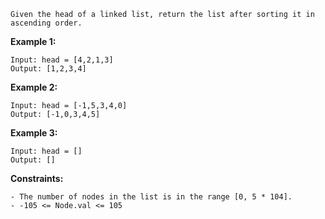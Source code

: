 ```
Given the head of a linked list, return the list after sorting it in ascending order.
```

**Example 1:**

```
Input: head = [4,2,1,3]
Output: [1,2,3,4]
```

**Example 2:**

```
Input: head = [-1,5,3,4,0]
Output: [-1,0,3,4,5]
```

**Example 3:**

```
Input: head = []
Output: []
```

**Constraints:**

```
- The number of nodes in the list is in the range [0, 5 * 104].
- -105 <= Node.val <= 105
```
